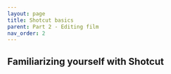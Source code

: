 ```yaml
---
layout: page
title: Shotcut basics
parent: Part 2 - Editing film
nav_order: 2
---
```

## Familiarizing yourself with Shotcut
